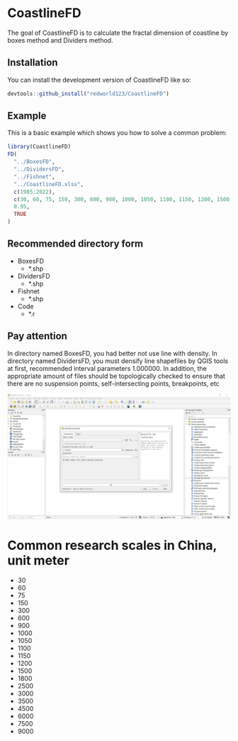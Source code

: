 # CoastlineFD

The goal of CoastlineFD is to calculate the fractal dimension of coastline by boxes method and Dividers method.

## Installation

You can install the development version of CoastlineFD like so:

``` r
devtools::github_install("redworld123/CoastlineFD")
```

## Example

This is a basic example which shows you how to solve a common problem:

``` r
library(CoastlineFD)
FD(
  "../BoxesFD",
  "../DividersFD",
  "../Fishnet",
  "../CoastlineFD.xlsx",
  c(1985:2022),
  c(30, 60, 75, 150, 300, 600, 900, 1000, 1050, 1100, 1150, 1200, 1500, 1800),
  0.95,
  TRUE
)
```

## Recommended directory form

- BoxesFD
  - *.shp
- DividersFD
  - *.shp
- Fishnet
  - *.shp
- Code
  - *.r

## Pay attention

In directory named BoxesFD, you had better not use line with density. In directory named DividersFD, you must densify line shapefiles by QGIS tools at first, recommended interval parameters 1.000000. In addition, the appropriate amount of files should be topologically checked to ensure that there are no suspension points, self-intersecting points, breakpoints, etc

![Densify by interval](./images/1.png)

# Common research scales in China, unit meter

- 30
- 60
- 75
- 150
- 300
- 600
- 900
- 1000
- 1050
- 1100
- 1150
- 1200
- 1500
- 1800
- 2500
- 3000
- 3500
- 4500
- 6000
- 7500
- 9000

